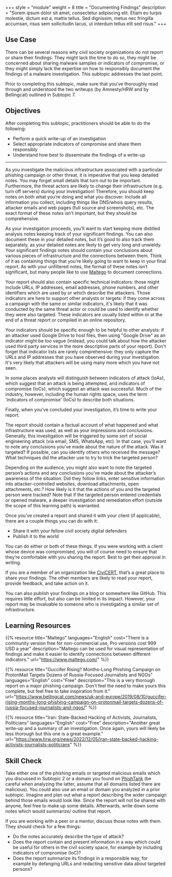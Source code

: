 +++
style = "module"
weight = 8
title = "Documenting Findings"
description = "Sorem ipsum dolor sit amet, consectetur adipiscing elit. Etiam eu turpis molestie, dictum est a, mattis tellus. Sed dignissim, metus nec fringilla accumsan, risus sem sollicitudin lacus, ut interdum tellus elit sed risus."
+++

## Use Case

There can be several reasons why civil society organizations do not report or share their findings. They might lack the time to do so, they might be concerned about sharing malware samples or indicators of compromise, or they might simply lack the expertise on how to responsibly document the findings of a malware investigation. This subtopic addresses the last point.

Prior to completing this subtopic, make sure that you’ve thoroughly read through and understood the two writeups (by Amnesty/HRW and by Bellingcat) outlined in Subtopic 7.

## Objectives

After completing this subtopic, practitioners should be able to do the following:

- Perform a quick write-up of an investigation
- Select appropriate indicators of compromise and share them responsibly
- Understand how best to disseminate the findings of a write-up

---

As you investigate the malicious infrastructure associated with a particular phishing campaign or other threat, it is imperative that you keep detailed notes. You may forget small details that turn out to be important. Furthermore, the threat actors are likely to change their infrastructure (e.g. turn off servers) during your investigation! Therefore, you should keep notes on both what you’re doing and what you discover. Include all information you collect, including things like DNS/whois query results, attacker emails and web pages (full source and screenshots), etc. The exact format of these notes isn’t important, but they should be comprehensive.

As your investigation proceeds, you’ll want to start keeping more distilled analysis notes keeping track of your significant findings. You can also document these in your detailed notes, but it’s good to also track them separately, as your detailed notes are likely to get very long and unwieldy. Your significant findings notes should contain your conclusions about various pieces of infrastructure and the connections between them. Think of it as containing things that you’re likely going to want to keep in your final report. As with your unfiltered notes, the format of these notes isn’t significant, but many people like to use [Maltego](https://www.maltego.com/) to document connections.

Your report should also contain specific technical indicators: those might include URLs, IP addresses, email addresses, phone numbers, and other identifiers which are used by or which describe the attackers. Those indicators are here to support other analysts or targets: if they come across a campaign with the same or similar indicators, it's likely that it was conducted by the same threat actor or could be used to identify whether they were also targeted. These indicators are usually listed within or at the end of a threat report or compiled in an online repository.

Your indicators should be specific enough to be helpful to other analysts: if an attacker used Google Drive to host files, then using "Google Drive" as an indicator might be too vague (instead, you could talk about how the attacker used third party services in the more descriptive parts of your report). Don't forget that indicator lists are rarely comprehensive: they only capture the URLs and IP addresses that you have observed during your investigation. It's very likely that attackers will be using many more which you have not seen.

In some places analysts will distinguish between indicators of attack (IoAs), which suggest that an attack is being attempted, and indicators of compromise (IoCs), which suggest an attack was successful. Much of the industry, however, including the human rights space, uses the term 'indicators of compromise' (IoCs) to describe both situations.

Finally, when you’ve concluded your investigation, it’s time to write your report.

The report should contain a factual account of what happened and what infrastructure was used, as well as your impressions and conclusions. Generally, this investigation will be triggered by some sort of social engineering attack (via email, SMS, WhatsApp, etc). In that case, you’ll want to note any conclusions you’ve made about the nature of the attack. Was it targeted? If possible, can you identify others who received the message? What techniques did the attacker use to try to trick the targeted person?

Depending on the audience, you might also want to note the targeted person’s actions and any conclusions you’ve made about the attacker’s awareness of the situation. Did they follow links, enter sensitive information into attacker-controlled websites, download attachments, open attachments, etc.? How likely is it that the actions of you and the targeted person were tracked? Note that if the targeted person entered credentials or opened malware, a deeper investigation and remediation effort (outside the scope of this learning path) is warranted.

Once you’ve created a report and shared it with your client (if applicable), there are a couple things you can do with it:

- Share it with your fellow civil society digital defenders
- Publish it to the world

You can do either or both of these things. If you were working with a client whose device was compromised, you will of course need to ensure that they’re comfortable with you sharing the report. Best to get their approval in writing.

If you are a member of an organization like [CiviCERT](https://www.civicert.org/), that’s a great place to share your findings. The other members are likely to read your report, provide feedback, and take action on it.

You can also publish your findings on a blog or somewhere like GitHub. This requires little effort, but also can be limited in its impact. However, your report may be invaluable to someone who is investigating a similar set of infrastructure.

## Learning Resources

{{% resource title="Maltego" languages="English" cost="There is a community version free for non-commercial use, Pro versions cost 999 USD a year" description="Maltego can be used for visual representation of findings and make it easier to identify connections between different indicators." url="https://www.maltego.com/" %}}

{{% resource title="Guccifer Rising? Months-Long Phishing Campaign on ProtonMail Targets Dozens of Russia-Focused Journalists and NGOs" languages="English" cost="Free" description="This is a very thorough report on a major phishing campaign. Don’t feel the need to make yours this complete, but feel free to take inspiration from it." url="https://www.bellingcat.com/news/uk-and-europe/2019/08/10/guccifer-rising-months-long-phishing-campaign-on-protonmail-targets-dozens-of-russia-focused-journalists-and-ngos/" %}}

{{% resource title="Iran: State-Backed Hacking of Activists, Journalists, Politicians" languages="English" cost="Free" description="Another great write-up and a summary of an investigation. Once again, yours will likely be less thorough but this one is a great example." url="https://www.hrw.org/news/2022/12/05/iran-state-backed-hacking-activists-journalists-politicians" %}}

## Skill Check

Take either one of the phishing emails or targeted malicious emails which you discussed in Subtopic 2 or a domain you found on [PhishTank](https://phishtank.org/) (be careful when analyzing the latter, assume that all domains listed there are malicious). You could also use an email or domain you analyzed in a prior subtopic. Imagine and plan out what a report describing the wider campaign behind those emails would look like. Since the report will not be shared with anyone, feel free to make up some details. Afterwards, write down some notes which would summarize/ outline that report.

If you are working with a peer or a mentor, discuss those notes with them. They should check for a few things:

- Do the notes accurately describe the type of attack?
- Does the report contain and present information in a way which could be useful for others in the civil society space, for example by including indicators of compromise (IoC)?
- Does the report summarize its findings in a responsible way, for example by defanging URLs and redacting sensitive data about targeted persons?
